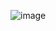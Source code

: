 ![image](https://user-images.githubusercontent.com/83113054/136686491-0aeedb97-436a-44b5-9a73-b5ef0c227c39.png)


